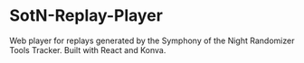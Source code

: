 # SotN-Replay-Player
Web player for replays generated by the Symphony of the Night Randomizer Tools Tracker. Built with React and Konva.
